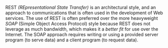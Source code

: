 REST _(REpresentational State Transfer)_ is an architectural style, and an approach to communications that is often used
 in the development of Web services. The use of REST is often preferred over the more heavyweight *SOAP* 
 (Simple Object Access Protocol) style because REST does not leverage as much bandwidth, which makes it a *better fit* 
 for use over the Internet. The SOAP approach requires writing or using a provided server program (to serve data) and 
 a client program (to request data).